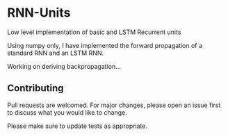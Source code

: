 # RNN-Units
Low level implementation of basic and LSTM Recurrent units


Using numpy only, I have implemented the forward propagation of a standard RNN and an LSTM RNN.

Working on deriving backpropagation...



## Contributing
Pull requests are welcomed. For major changes, please open an issue first to discuss what you would like to change.

Please make sure to update tests as appropriate.

